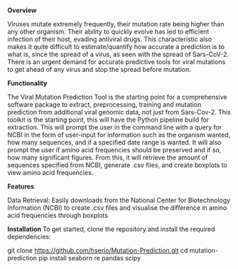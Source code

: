 **Overview**

Viruses mutate extremely frequently, their mutation rate being higher than any other organism. Their ability to quickly evolve has led to efficient infection of their host, evading antiviral drugs. This characteristic also makes it quite difficult to estimate/quantify how accurate a prediction is to what is, since the spread of a virus, as seen with the spread of Sars-CoV-2. There is an urgent demand for accurate predictive tools for viral mutations to get ahead of any virus and stop the spread before mutation.

**Functionality**

The Viral Mutation Prediction Tool is the starting point for a comprehensive software package to extract, preprocessing, training and mutation prediction from additional viral genomic data, not just from Sars-Cov-2. This toolkit is the starting point, this will have the Python pipeline build for extraction. This will prompt the user in the command line with a query for NCBI in the form of user-input for information such as the organism wanted, how many sequences, and if a specified date range is wanted. It will also prompt the user if amino acid frequencies should be preserved and if so, how many significant figures. From this, it will retrieve the amount of sequences specified from NCBI, generate .csv files, and create boxplots to view amino acid frequencies. 

**Features**

Data Retrieval: Easily downloads from the National Center for Biotechnology Information (NCBI) to create .csv files and visualise the difference in amino acid frequencies through boxplots 

**Installation**
	To get started, clone the repository and install the required dependencies:

git clone https://github.com/hserio/Mutation-Prediction.git
cd mutation-prediction
pip install seaborn re pandas scipy
